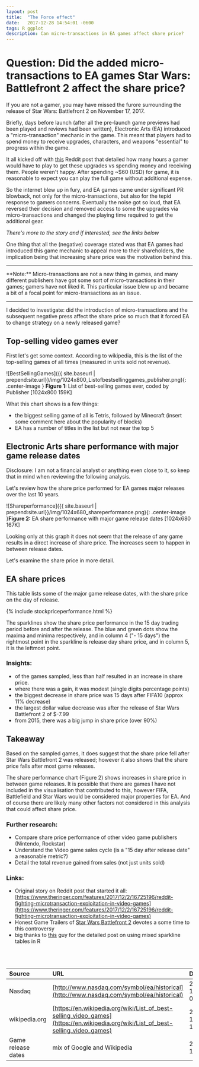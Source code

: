 ```yaml
---
layout: post
title:  "The Force effect"
date:   2017-12-28 14:54:01 -0600
tags: R ggplot
description: Can micro-transactions in EA games affect share price?
---
```


# Question: Did the added micro-transactions to EA games Star Wars: Battlefront 2 affect the share price?

If you are not a gamer, you may have missed the furore surrounding the release of Star Wars: Battlefront 2 on November 17, 2017.

Briefly, days before launch (after all the pre-launch game previews had been played and reviews had been written), Electronic Arts (EA) introduced a "micro-transaction" mechanic in the game. This meant that players had to spend money to receive upgrades, characters, and weapons "essential" to progress within the game.

It all kicked off with [this](https://www.reddit.com/r/StarWarsBattlefront/comments/7c6bjm/it_takes_40_hours_to_unlock_a_hero_spreadsheet/) Reddit post that detailed how many hours a gamer would have to play to get these upgrades vs spending money and receiving them.
People weren't happy. After spending ~$60 (USD) for game, it is reasonable to expect you can play the full game without additional expense.

So the internet blew up in fury, and EA games came under significant PR blowback, not only for the micro-transactions, but also for the tepid response to gamers concerns. Eventually the noise got so loud, that EA reversed their decision and removed access to some the upgrades via micro-transactions and changed the playing time required to get the additional gear.

*There's more to the story and if interested, see the links below*

One thing that all the (negative) coverage stated was that EA games had introduced this game mechanic to appeal more to their shareholders, the implication being that increasing share price was the motivation behind this.
<hr>
**Note:** Micro-transactions are not a new thing in games, and many different publishers have got some sort of micro-transactions in their games;  gamers have not liked it. This particular issue blew up and became a bit of a focal point for micro-transactions as an issue.
<hr>


I decided to investigate: did the introduction of micro-transactions and the subsequent negative press affect the share price so much that it forced EA to change strategy on a newly released game?


## Top-selling video games ever
First let's get some context. According to wikipedia, this is the list of the top-selling games of all times (measured in units sold not revenue).

![BestSellingGames]({{ site.baseurl | prepend:site.url}}/img/1024x800_Listofbestsellinggames_publisher.png){: .center-image } <b>Figure 1: </b>List of best-selling games ever, coded by Publisher [1024x800 159K]

What this chart shows is a few things:
- the biggest selling game of all  is Tetris, followed by Minecraft (insert some comment here about the popularity of blocks)
- EA has a number of titles in the list but not near the top 5

## Electronic Arts share performance with major game release dates

Disclosure: I am not a financial analyst or anything even close to it, so keep that in mind when reviewing the following analysis.

Let's review how the share price performed for EA games major releases over the last 10 years.

![Shareperformance]({{ site.baseurl | prepend:site.url}}/img/1024x680_shareperformance.png){: .center-image }<b>Figure 2: </b> EA share performance with major game release dates [1024x680 167K]

Looking only at this graph it does not seem that the release of any game results in a direct increase of share price. The increases seem to happen in between release dates.

Let's examine the share price in more detail.

## EA share prices
This table lists some of the major game release dates, with the share price on the day of release.

{% include stockpriceperformance.html %}

The sparklines show the share price performance in the 15 day trading period before and after the release. The blue and green dots show the maxima and minima respectively, and in column 4 ("- 15 days") the rightmost point in the sparkline is release day share price, and in column 5, it is the leftmost point.


### Insights:
- of the games sampled, less than half resulted in an increase in share price.
- where there was a gain, it was modest (single digits percentage points)
- the biggest decrease in share price was 15 days after FIFA10  (approx 11% decrease)
- the largest dollar value decrease was after the release of Star Wars Battlefront 2 of $-7.99
- from 2015, there was a big jump in share price (over 90%)



## Takeaway
Based on the sampled games, it does suggest that the share price fell after Star Wars Battlefront 2 was released; however it also shows that the share price falls after most game releases.

The share performance chart (Figure 2) shows increases in share price in between game releases. It is possible that there are games I have not included in the visualisation that contributed to this, however FIFA, Battlefield and Star Wars would be considered major properties for EA. And of course there are likely many other factors not considered in this analysis that could affect share price.


### Further research:
- Compare share price performance of other video game publishers (Nintendo, Rockstar)
- Understand the Video game sales cycle (is a "15 day after release date" a reasonable metric?)
- Detail the total revenue gained from sales (not just units sold)


### Links:
- Original story on Reddit post that started it all: [https://www.theringer.com/features/2017/12/2/16725196/reddit-fighting-microtransaction-exploitation-in-video-games](https://www.theringer.com/features/2017/12/2/16725196/reddit-fighting-microtransaction-exploitation-in-video-games)
- Honest Game Trailers of [Star Wars Battlefront 2](https://www.youtube.com/watch?v=DreMDPj3s94) devotes a some time to this controversy
- big thanks to [this](https://leonawicz.github.io/HtmlWidgetExamples/ex_dt_sparkline.html) guy for the detailed post on using mixed sparkline tables in R
<br>
<br>

| Source | URL         | Datetime |
|:-------------|:------------------|:------|
| Nasdaq         | [http://www.nasdaq.com/symbol/ea/historical](http://www.nasdaq.com/symbol/ea/historical) |  2017-12-11 08:18am |
| wikipedia.org        |  [https://en.wikipedia.org/wiki/List_of_best-selling_video_games](https://en.wikipedia.org/wiki/List_of_best-selling_video_games) |  2017-12-04 12:30pm  |
| Game release dates      |  mix of Google and Wikipedia |  2017-12-04   |
